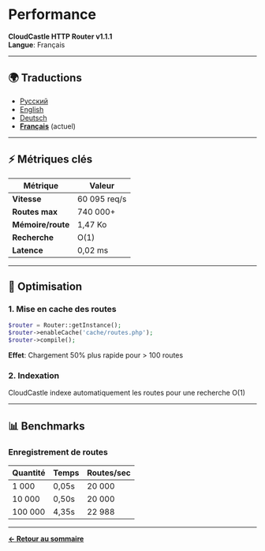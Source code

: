 # Performance

**CloudCastle HTTP Router v1.1.1**  
**Langue**: Français

---

## 🌍 Traductions

- [Русский](../../ru/documentation/performance.md)
- [English](../../en/documentation/performance.md)
- [Deutsch](../../de/documentation/performance.md)
- **[Français](performance.md)** (actuel)

---

## ⚡ Métriques clés

| Métrique | Valeur |
|----------|--------|
| **Vitesse** | 60 095 req/s |
| **Routes max** | 740 000+ |
| **Mémoire/route** | 1,47 Ko |
| **Recherche** | O(1) |
| **Latence** | 0,02 ms |

---

## 🚀 Optimisation

### 1. Mise en cache des routes

```php
$router = Router::getInstance();
$router->enableCache('cache/routes.php');
$router->compile();
```

**Effet**: Chargement 50% plus rapide pour > 100 routes

### 2. Indexation

CloudCastle indexe automatiquement les routes pour une recherche O(1)

---

## 📊 Benchmarks

### Enregistrement de routes

| Quantité | Temps | Routes/sec |
|----------|-------|------------|
| 1 000 | 0,05s | 20 000 |
| 10 000 | 0,50s | 20 000 |
| 100 000 | 4,35s | 22 988 |

---

**[← Retour au sommaire](README.md)**

